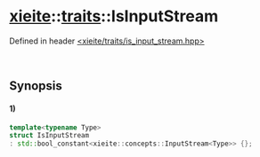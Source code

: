 # [xieite](../../xieite.md)\:\:[traits](../../traits.md)\:\:IsInputStream
Defined in header [<xieite/traits/is_input_stream.hpp>](../../../include/xieite/traits/is_input_stream.hpp)

&nbsp;

## Synopsis
#### 1)
```cpp
template<typename Type>
struct IsInputStream
: std::bool_constant<xieite::concepts::InputStream<Type>> {};
```
